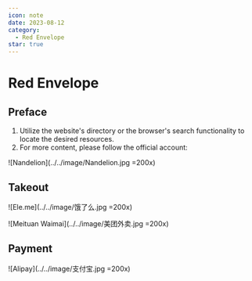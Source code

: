 ```yaml
---
icon: note
date: 2023-08-12
category:
  - Red Envelope
star: true
---
```


# Red Envelope

## Preface

1. Utilize the website's directory or the browser's search functionality to locate the desired resources.
2. For more content, please follow the official account:

![Nandelion](../../image/Nandelion.jpg =200x)

## Takeout

![Ele.me](../../image/饿了么.jpg =200x)

![Meituan Waimai](../../image/美团外卖.jpg =200x)

## Payment

![Alipay](../../image/支付宝.jpg =200x)